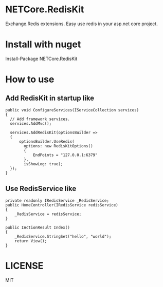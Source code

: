 # NETCore.RedisKit
Exchange.Redis extensions. Easy use redis in your asp.net core project.

# Install with nuget

Install-Package NETCore.RedisKit

# How to use

## Add RedisKit in startup like 

```
public void ConfigureServices(IServiceCollection services)
{
  // Add framework services.
  services.AddMvc();

  services.AddRedisKit(optionsBuilder =>
  {
      optionsBuilder.UseRedis(
        options: new RedisKitOptions()
        {
            EndPoints = "127.0.0.1:6379"
        },
        isShowLog: true);
  });
}

```

## Use RedisService like 

```
private readonly IRedisService _RedisService;
public HomeController(IRedisService redisService)
{
    _RedisService = redisService;
}

public IActionResult Index()
{
    _RedisService.StringSet("hello", "world");
    return View();
}

```

# LICENSE

MIT
